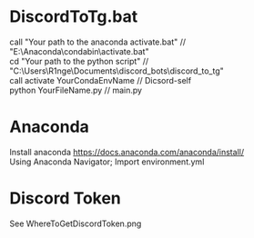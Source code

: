 # DiscordToTg.bat  
call "Your path to the anaconda activate.bat"  // "E:\Anaconda\condabin\activate.bat"  
cd "Your path to the python script"  //  "C:\Users\R1nge\Documents\discord_bots\discord_to_tg"  
call activate YourCondaEnvName     // Dicsord-self  
python YourFileName.py  //  main.py  

# Anaconda
Install anaconda https://docs.anaconda.com/anaconda/install/  
Using Anaconda Navigator; Import environment.yml  

# Discord Token
See WhereToGetDiscordToken.png
